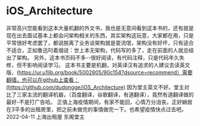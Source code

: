# iOS_Architecture
非常高兴您能看到这本大量机翻的外文书，我也是无意间看到这本书的，还有就是现在出去面试基本上都会问架构相关的东西，其实架构这玩意，大家都在用，只是平常很好考虑罢了，都说脱离了业务谈架构就是耍流氓，架构没有好坏，只有适合不适合，正如鲁迅叼着烟说：世上本无架构，代码写的多了，走在前面的人就总结出了架构。
另外，这本书页码不多--很好阅读，有代码注释，只是代码年久失修，但不影响阅读学习。
这本书主要是机翻，对英译汉有追求的人建议去读英文版，(https://ur.u1lib.org/book/5002805/90c154?dsource=recommend）需要翻墙，也可以在github上查看：(https://github.com/dudongge/iOS_Architecture)
因为堂主英文不好。堂主对比了三家主流的翻译机器，（百度翻译，谷歌翻译，有道翻译），竟然有道翻译做的最好-不是打广告哈。
正值上海疫情期间，有家不能回，心情万分沮丧，正好蜗居在3平多的出租房里，把之前未做完的事情做完一下。也希望疫情快点过去吧。               
                                   																         2022-04-11 上海出租屋
                                                         												       	东阁堂主
